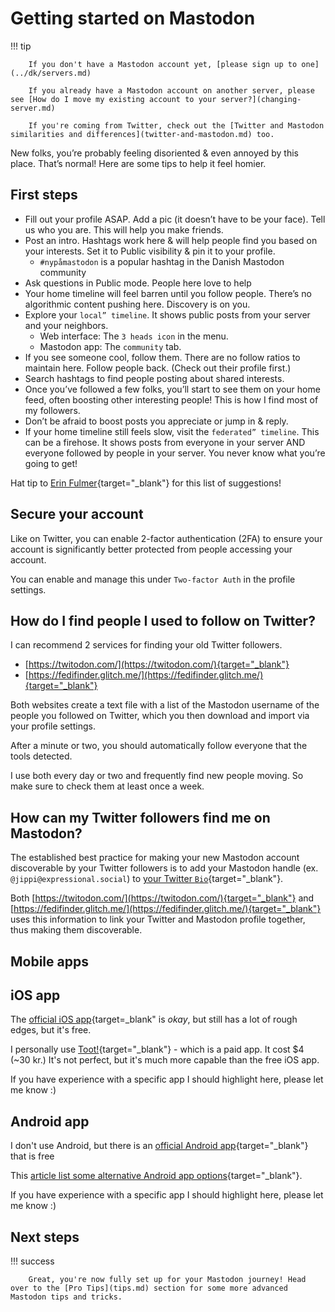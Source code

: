# Getting started on Mastodon

!!! tip

        If you don't have a Mastodon account yet, [please sign up to one](../dk/servers.md)

        If you already have a Mastodon account on another server, please see [How do I move my existing account to your server?](changing-server.md)

        If you're coming from Twitter, check out the [Twitter and Mastodon similarities and differences](twitter-and-mastodon.md) too.

New folks, you’re probably feeling disoriented & even annoyed by this place. That’s normal! Here are some tips to help it feel homier.

## First steps

- Fill out your profile ASAP. Add a pic (it doesn’t have to be your face). Tell us who you are. This will help you make friends.
- Post an intro. Hashtags work here & will help people find you based on your interests. Set it to Public visibility & pin it to your profile.
  - `#nypåmastodon` is a popular hashtag in the Danish Mastodon community
- Ask questions in Public mode. People here love to help
- Your home timeline will feel barren until you follow people. There’s no algorithmic content pushing here. Discovery is on you.
- Explore your `local” timeline`. It shows public posts from your server and your neighbors.
  - Web interface: The `3 heads icon` in the menu.
  - Mastodon app: The `community` tab.
- If you see someone cool, follow them. There are no follow ratios to maintain here. Follow people back. (Check out their profile first.)
- Search hashtags to find people posting about shared interests.
- Once you’ve followed a few folks, you’ll start to see them on your home feed, often boosting other interesting people! This is how I find most of my followers.
- Don’t be afraid to boost posts you appreciate or jump in & reply.
- If your home timeline still feels slow, visit the `federated” timeline`. This can be a firehose. It shows posts from everyone in your server AND everyone followed by people in your server. You never know what you’re going to get!

Hat tip to [Erin Fulmer](https://wandering.shop/@erinfulmer/109371623284876117){target="_blank"} for this list of suggestions!

## Secure your account

Like on Twitter, you can enable 2-factor authentication (2FA) to ensure your account is significantly better protected from people accessing your account.

You can enable and manage this under `Two-factor Auth` in the profile settings.

## How do I find people I used to follow on Twitter?

I can recommend 2 services for finding your old Twitter followers.

- [https://twitodon.com/](https://twitodon.com/){target="_blank"}
- [https://fedifinder.glitch.me/](https://fedifinder.glitch.me/){target="_blank"}

Both websites create a text file with a list of the Mastodon username of the people you followed on Twitter, which you then download and import via your profile settings.

After a minute or two, you should automatically follow everyone that the tools detected.

I use both every day or two and frequently find new people moving. So make sure to check them at least once a week.

## How can my Twitter followers find me on Mastodon?

The established best practice for making your new Mastodon account discoverable by your Twitter followers is to add your Mastodon handle (ex. `@jippi@expressional.social`) to [your Twitter `Bio`](https://twitter.com/settings/profile){target="_blank"}.

Both [https://twitodon.com/](https://twitodon.com/){target="_blank"} and [https://fedifinder.glitch.me/](https://fedifinder.glitch.me/){target="_blank"} uses this information to link your Twitter and Mastodon profile together, thus making them discoverable.

## Mobile apps

## iOS app

The [official iOS app](https://app.joinmastodon.org/ios){target=_blank" is _okay_, but still has a lot of rough edges, but it's free.

I personally use [Toot!](https://apps.apple.com/us/app/toot/id1229021451){target="_blank"} - which is a paid app. It cost $4 (~30 kr.) It's not perfect, but it's much more capable than the free iOS app.

If you have experience with a specific app I should highlight here, please let me know :)

## Android app

I don't use Android, but there is an [official Android app](https://app.joinmastodon.org/android){target="_blank"} that is free

This [article list some alternative Android app options](https://www.androidauthority.com/best-mastodon-apps-android-1210889/){target="_blank"}.

If you have experience with a specific app I should highlight here, please let me know :)

## Next steps

!!! success

        Great, you're now fully set up for your Mastodon journey! Head over to the [Pro Tips](tips.md) section for some more advanced Mastodon tips and tricks.
